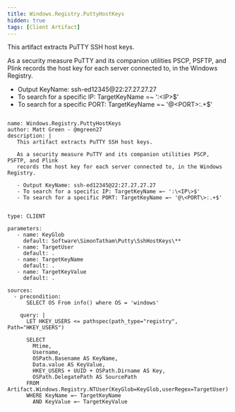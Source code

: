 ```yaml
---
title: Windows.Registry.PuttyHostKeys
hidden: true
tags: [Client Artifact]
---
```


This artifact extracts PuTTY SSH host keys.

As a security measure PuTTY and its companion utilities PSCP, PSFTP, and Plink 
records the host key for each server connected to, in the Windows Registry.

- Output KeyName: ssh-ed12345@22:27.27.27.27
- To search for a specific IP: TargetKeyName =~ ':\<IP\>$'
- To search for a specific PORT: TargetKeyName =~ '@\<PORT\>:.+$'


<pre><code class="language-yaml">
name: Windows.Registry.PuttyHostKeys
author: Matt Green - @mgreen27
description: |
   This artifact extracts PuTTY SSH host keys.
   
   As a security measure PuTTY and its companion utilities PSCP, PSFTP, and Plink 
   records the host key for each server connected to, in the Windows Registry.
   
   - Output KeyName: ssh-ed12345@22:27.27.27.27
   - To search for a specific IP: TargetKeyName =~ ':\&lt;IP\&gt;$'
   - To search for a specific PORT: TargetKeyName =~ '@\&lt;PORT\&gt;:.+$'
   
   
type: CLIENT

parameters:
   - name: KeyGlob
     default: Software\SimonTatham\Putty\SshHostKeys\**
   - name: TargetUser
     default: .
   - name: TargetKeyName
     default: .
   - name: TargetKeyValue
     default: .

sources:
  - precondition:
      SELECT OS From info() where OS = 'windows' 

    query: |
      LET HKEY_USERS &lt;= pathspec(path_type="registry", Path="HKEY_USERS")

      SELECT 
        Mtime,
        Username,
        OSPath.Basename AS KeyName,
        Data.value AS KeyValue,
        HKEY_USERS + UUID + OSPath.Dirname AS Key,
        OSPath.DelegatePath AS SourcePath
      FROM Artifact.Windows.Registry.NTUser(KeyGlob=KeyGlob,userRegex=TargetUser)
      WHERE KeyName =~ TargetKeyName
        AND KeyValue =~ TargetKeyValue


</code></pre>

